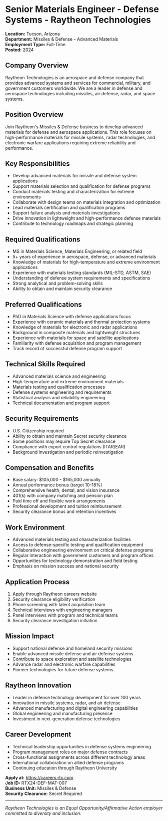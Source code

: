 # Senior Materials Engineer - Defense Systems - Raytheon Technologies

**Location:** Tucson, Arizona  
**Department:** Missiles & Defense - Advanced Materials  
**Employment Type:** Full-Time  
**Posted:** 2024  

## Company Overview

Raytheon Technologies is an aerospace and defense company that provides advanced systems and services for commercial, military, and government customers worldwide. We are a leader in defense and aerospace technologies including missiles, air defense, radar, and space systems.

## Position Overview

Join Raytheon's Missiles & Defense business to develop advanced materials for defense and aerospace applications. This role focuses on high-performance materials for missile systems, radar technologies, and electronic warfare applications requiring extreme reliability and performance.

## Key Responsibilities

- Develop advanced materials for missile and defense system applications
- Support materials selection and qualification for defense programs
- Conduct materials testing and characterization for extreme environments
- Collaborate with design teams on materials integration and optimization
- Lead materials certification and qualification programs
- Support failure analysis and materials investigations
- Drive innovation in lightweight and high-performance defense materials
- Contribute to technology roadmaps and strategic planning

## Required Qualifications

- MS in Materials Science, Materials Engineering, or related field
- 5+ years of experience in aerospace, defense, or advanced materials
- Knowledge of materials for high-temperature and extreme environment applications
- Experience with materials testing standards (MIL-STD, ASTM, SAE)
- Understanding of defense system requirements and specifications
- Strong analytical and problem-solving skills
- Ability to obtain and maintain security clearance

## Preferred Qualifications

- PhD in Materials Science with defense applications focus
- Experience with ceramic materials and thermal protection systems
- Knowledge of materials for electronic and radar applications
- Background in composite materials and lightweight structures
- Experience with materials for space and satellite applications
- Familiarity with defense acquisition and program management
- Track record of successful defense program support

## Technical Skills Required

- Advanced materials science and engineering
- High-temperature and extreme environment materials
- Materials testing and qualification processes
- Defense systems engineering and requirements
- Statistical analysis and reliability engineering
- Technical documentation and program support

## Security Requirements

- U.S. Citizenship required
- Ability to obtain and maintain Secret security clearance
- Some positions may require Top Secret clearance
- Compliance with export control regulations (ITAR/EAR)
- Background investigation and periodic reinvestigation

## Compensation and Benefits

- Base salary: $105,000 - $165,000 annually
- Annual performance bonus (target 10-18%)
- Comprehensive health, dental, and vision insurance
- 401(k) with company matching and pension plan
- Paid time off and flexible work arrangements
- Professional development and tuition reimbursement
- Security clearance bonus and retention incentives

## Work Environment

- Advanced materials testing and characterization facilities
- Access to defense-specific testing and qualification equipment
- Collaborative engineering environment on critical defense programs
- Regular interaction with government customers and program offices
- Opportunities for technology demonstration and field testing
- Emphasis on mission success and national security

## Application Process

1. Apply through Raytheon careers website
2. Security clearance eligibility verification
3. Phone screening with talent acquisition team
4. Technical interviews with engineering managers
5. Panel interviews with program and technical teams
6. Security clearance investigation initiation

## Mission Impact

- Support national defense and homeland security missions
- Enable advanced missile defense and air defense systems
- Contribute to space exploration and satellite technologies
- Advance radar and electronic warfare capabilities
- Pioneer technologies for future defense systems

## Raytheon Innovation

- Leader in defense technology development for over 100 years
- Innovation in missile systems, radar, and air defense
- Advanced manufacturing and digital engineering capabilities
- Global engineering and manufacturing presence
- Investment in next-generation defense technologies

## Career Development

- Technical leadership opportunities in defense systems engineering
- Program management roles on major defense contracts
- Cross-functional assignments across different technology areas
- International collaboration on allied defense programs
- Continuing education through Raytheon University

**Apply at:** https://careers.rtx.com  
**Job ID:** RTX24-DEF-MAT-007  
**Business Unit:** Missiles & Defense  
**Security Clearance:** Secret Required

---

*Raytheon Technologies is an Equal Opportunity/Affirmative Action employer committed to diversity and inclusion.*